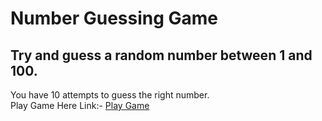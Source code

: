 # Number Guessing Game
## Try and guess a random number between 1 and 100.
You have 10 attempts to guess the right number. <br>
Play Game Here Link:- [Play Game](https://lavibadwal1111.github.io/Number_Guessing_Game/)

